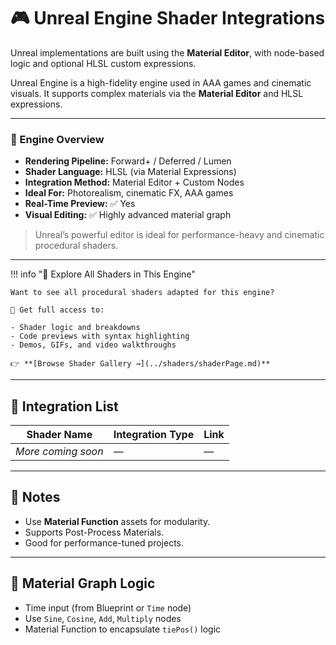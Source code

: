 # 🎮 Unreal Engine Shader Integrations

Unreal implementations are built using the **Material Editor**, with node-based logic and optional HLSL custom expressions.

Unreal Engine is a high-fidelity engine used in AAA games and cinematic visuals. It supports complex materials via the **Material Editor** and HLSL expressions.

---

### 🧠 Engine Overview

- **Rendering Pipeline:** Forward+ / Deferred / Lumen  
- **Shader Language:** HLSL (via Material Expressions)  
- **Integration Method:** Material Editor + Custom Nodes  
- **Ideal For:** Photorealism, cinematic FX, AAA games  
- **Real-Time Preview:** ✅ Yes  
- **Visual Editing:** ✅ Highly advanced material graph  

> Unreal’s powerful editor is ideal for performance-heavy and cinematic procedural shaders.

---

!!! info "🎨 Explore All Shaders in This Engine"

    Want to see all procedural shaders adapted for this engine?

    🧠 Get full access to:
    
    - Shader logic and breakdowns  
    - Code previews with syntax highlighting  
    - Demos, GIFs, and video walkthroughs

    👉 **[Browse Shader Gallery →](../shaders/shaderPage.md)**

---

## 🔧 Integration List

| Shader Name | Integration Type | Link |
|-------------|------------------|------|
| *More coming soon* | — | — |

---

## 📌 Notes
- Use **Material Function** assets for modularity.
- Supports Post-Process Materials.
- Good for performance-tuned projects.

---

## 🧠 Material Graph Logic

- Time input (from Blueprint or `Time` node)
- Use `Sine`, `Cosine`, `Add`, `Multiply` nodes
- Material Function to encapsulate `tiePos()` logic
